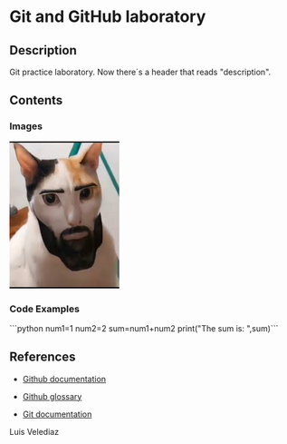 # Git and GitHub laboratory

<H2> Description </H2>
Git practice laboratory. Now there´s a header that reads "description".

<H2> Contents </H2>
<H3> Images </H3>

![Lakaka](https://github.com/A01029829/git-lab/blob/main/lakaka.jpg?raw=true)

<H3> Code Examples </H3>
```python num1=1 num2=2 sum=num1+num2 print("The sum is: ",sum)```

<H2> References </H2>

- [Github documentation](https://docs.github.com/en)

- [Github glossary](https://docs.github.com/en/get-started/learning-about-github/github-glossary)

- [Git documentation](https://git-scm.com/doc)

Luis Velediaz
